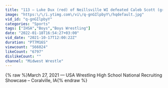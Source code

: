 ```yaml
---
title: "113 – Luke Dux (red) of Neillsville WI defeated Caleb Scott (green) of Granite City IL by Dec. 2–1"
image: "https:\/\/i.ytimg.com\/vi\/q-gnGIlpbyY\/hqdefault.jpg"
vid_id: "q-gnGIlpbyY"
categories: "Sports"
tags: ["IHSA","Boys","Boys Wrestling"]
date: "2022-01-18T16:54:27+03:00"
vid_date: "2021-10-17T12:00:22Z"
duration: "PT7M16S"
viewcount: "566024"
likeCount: "6797"
dislikeCount: ""
channel: "Midwest Wrestle"
---
```

{% raw %}March 27, 2021 — USA Wrestling High School National Recruiting Showcase – Coralville, IA{% endraw %}
